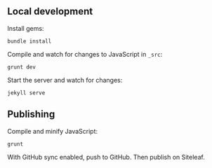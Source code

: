 ## Local development

Install gems:

```
bundle install
```


Compile and watch for changes to JavaScript in `_src`:

```
grunt dev
```

Start the server and watch for changes:

```
jekyll serve
```


## Publishing

Compile and minify JavaScript:

```
grunt
```

With GitHub sync enabled, push to GitHub. Then publish on Siteleaf.

